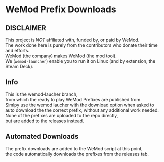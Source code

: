 # WeMod Prefix Downloads

## DISCLAIMER
This project is *NOT* affiliated with, funded by, or paid by WeMod.  
The work done here is purely from the contributors who donate their time and efforts.  
WeMod (the company) makes WeMod (the mod tool).  
We (`wemod-launcher`) enable you to run it on Linux (and by extension, the Steam Deck).

## Info
This is the wemod-laucher branch,  
from which the ready to play WeMod Prefixes are published from.  
Simlpy use the wemod laucher with the download option when asked to auto download the the correct prefix, without any additional work needed. 
None of the prefixes are uploaded to the repo directly,  
but are added to the releases instead.

## Automated Downloads
The prefix downloads are added to the WeMod script at this point,  
the code automatically downloads the prefixes from the releases tab.  

